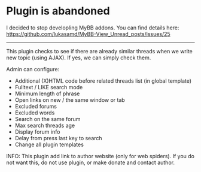 # Plugin is abandoned
I decided to stop developling MyBB addons. You can find details here:
https://github.com/lukasamd/MyBB-View_Unread_posts/issues/25

---


This plugin checks to see if there are already similar threads when we write new topic (using AJAX). 
If yes, we can simply check them.


Admin can configure:
- Additional (X)HTML code before related threads list (in global template)
- Fulltext / LIKE search mode
- Minimum length of phrase
- Open links on new / the same window or tab
- Excluded forums
- Excluded words
- Search on the same forum
- Max search threads age
- Display forum info
- Delay from press last key to search
- Change all plugin templates    
	
INFO: This plugin add link to author website (only for web spiders). If you do not want this, do not use plugin, or make donate and contact author.